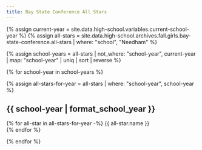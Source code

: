 ```yaml
---
title: Bay State Conference All Stars
---
```


{% assign current-year = site.data.high-school.variables.current-school-year %}
{% assign all-stars = site.data.high-school.archives.fall.girls.bay-state-conference.all-stars | where: "school", "Needham" %}

{% assign school-years = all-stars | not_where: "school-year", current-year | map: "school-year" | uniq | sort | reverse %}

{% for school-year in school-years %}

{% assign all-stars-for-year = all-stars | where: "school-year", school-year %}

## {{ school-year | format_school_year }}

{% for all-star in all-stars-for-year -%}
  {{ all-star.name }} <br>
{% endfor %}

{% endfor %}
